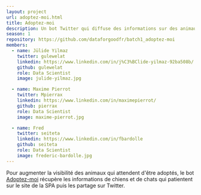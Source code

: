 ```yaml
---
layout: project
url: adoptez-moi.html
title: Adoptez-moi
description: Un bot Twitter qui diffuse des informations sur des animaux à adopter.
season: 1
repository: https://github.com/dataforgoodfr/batch1_adoptez-moi
members:
  - name: Jülide Yilmaz
    twitter: gulewelat
    linkedin: https://www.linkedin.com/in/j%C3%BClide-yilmaz-92ba508b/
    github: gulewelat
    role: Data Scientist
    image: julide-yilmaz.jpg

  - name: Maxime Pierrot
    twitter: Mpierrax
    linkedin: https://www.linkedin.com/in/maximepierrot/
    github: pierrax
    role: Data Scientist
    image: maxime-pierrot.jpg

  - name: Fred
    twitter: seiteta
    linkedin: https://www.linkedin.com/in/fbardolle
    github: seiteta
    role: Data Scientist
    image: frederic-bardolle.jpg
---
```


Pour augmenter la visibilité des animaux qui attendent d'être adoptés, le bot [Adoptez-moi](https://twitter.com/Adoptez_Moi) récupère les informations de chiens et de chats qui patientent sur le site de la SPA puis les partage sur Twitter.
